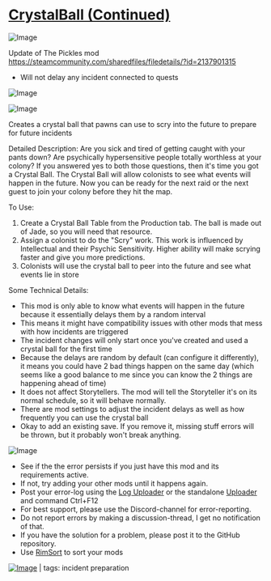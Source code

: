 # [CrystalBall (Continued)](https://steamcommunity.com/sharedfiles/filedetails/?id=2483367722)

![Image](https://i.imgur.com/buuPQel.png)

Update of The Pickles mod
https://steamcommunity.com/sharedfiles/filedetails/?id=2137901315

- Will not delay any incident connected to quests

![Image](https://i.imgur.com/pufA0kM.png)
	
![Image](https://i.imgur.com/Z4GOv8H.png)

Creates a crystal ball that pawns can use to scry into the future to prepare for future incidents

Detailed Description:
Are you sick and tired of getting caught with your pants down? Are psychically hypersensitive people totally worthless at your colony? If you answered yes to both those questions, then it's time you got a Crystal Ball. The Crystal Ball will allow colonists to see what events will happen in the future. Now you can be ready for the next raid or the next guest to join your colony before they hit the map. 


To Use: 
1. Create a Crystal Ball Table from the Production tab. The ball is made out of Jade, so you will need that resource.
2. Assign a colonist to do the "Scry" work. This work is influenced by Intellectual and their Psychic Sensitivity. Higher ability will make scrying faster and give you more predictions.
3. Colonists will use the crystal ball to peer into the future and see what events lie in store

Some Technical Details:
- This mod is only able to know what events will happen in the future because it essentially delays them by a random interval
- This means it might have compatibility issues with other mods that mess with how incidents are triggered
- The incident changes will only start once you've created and used a crystal ball for the first time
- Because the delays are random by default (can configure it differently), it means you could have 2 bad things happen on the same day (which seems like a good balance to me since you can know the 2 things are happening ahead of time)
- It does not affect Storytellers. The mod will tell the Storyteller it's on its normal schedule, so it will behave normally.
- There are mod settings to adjust the incident delays as well as how frequently you can use the crystal ball
- Okay to add an existing save. If you remove it, missing stuff errors will be thrown, but it probably won't break anything.

![Image](https://i.imgur.com/PwoNOj4.png)



-  See if the the error persists if you just have this mod and its requirements active.
-  If not, try adding your other mods until it happens again.
-  Post your error-log using the [Log Uploader](https://steamcommunity.com/sharedfiles/filedetails/?id=2873415404) or the standalone [Uploader](https://steamcommunity.com/sharedfiles/filedetails/?id=2873415404) and command Ctrl+F12
-  For best support, please use the Discord-channel for error-reporting.
-  Do not report errors by making a discussion-thread, I get no notification of that.
-  If you have the solution for a problem, please post it to the GitHub repository.
-  Use [RimSort](https://github.com/RimSort/RimSort/releases/latest) to sort your mods

 

[![Image](https://img.shields.io/github/v/release/emipa606/CrystalBall?label=latest%20version&style=plastic&color=9f1111&labelColor=black)](https://steamcommunity.com/sharedfiles/filedetails/changelog/2483367722) | tags:  incident preparation

